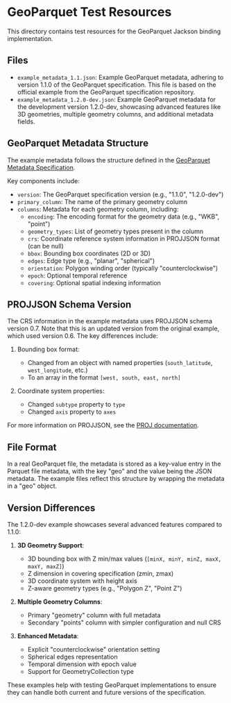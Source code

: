 # GeoParquet Test Resources

This directory contains test resources for the GeoParquet Jackson binding implementation.

## Files

- `example_metadata_1.1.json`: Example GeoParquet metadata, adhering to version 1.1.0 of the GeoParquet specification. This file is based on the official example from the GeoParquet specification repository.
- `example_metadata_1.2.0-dev.json`: Example GeoParquet metadata for the development version 1.2.0-dev, showcasing advanced features like 3D geometries, multiple geometry columns, and additional metadata fields.

## GeoParquet Metadata Structure

The example metadata follows the structure defined in the [GeoParquet Metadata Specification](https://github.com/opengeospatial/geoparquet/blob/main/format-specs/metadata.md). 

Key components include:
- `version`: The GeoParquet specification version (e.g., "1.1.0", "1.2.0-dev")
- `primary_column`: The name of the primary geometry column
- `columns`: Metadata for each geometry column, including:
  - `encoding`: The encoding format for the geometry data (e.g., "WKB", "point")
  - `geometry_types`: List of geometry types present in the column
  - `crs`: Coordinate reference system information in PROJJSON format (can be null)
  - `bbox`: Bounding box coordinates (2D or 3D)
  - `edges`: Edge type (e.g., "planar", "spherical")
  - `orientation`: Polygon winding order (typically "counterclockwise")
  - `epoch`: Optional temporal reference
  - `covering`: Optional spatial indexing information

## PROJJSON Schema Version

The CRS information in the example metadata uses PROJJSON schema version 0.7. Note that this is an updated version from the original example, which used version 0.6. The key differences include:

1. Bounding box format:
   - Changed from an object with named properties (`south_latitude`, `west_longitude`, etc.)
   - To an array in the format `[west, south, east, north]`

2. Coordinate system properties:
   - Changed `subtype` property to `type`
   - Changed `axis` property to `axes`

For more information on PROJJSON, see the [PROJ documentation](https://proj.org/en/latest/specifications/projjson.html).

## File Format

In a real GeoParquet file, the metadata is stored as a key-value entry in the Parquet file metadata, with the key "geo" and the value being the JSON metadata. The example files reflect this structure by wrapping the metadata in a "geo" object.

## Version Differences

The 1.2.0-dev example showcases several advanced features compared to 1.1.0:

1. **3D Geometry Support**:
   - 3D bounding box with Z min/max values (`[minX, minY, minZ, maxX, maxY, maxZ]`)
   - Z dimension in covering specification (zmin, zmax)
   - 3D coordinate system with height axis
   - Z-aware geometry types (e.g., "Polygon Z", "Point Z")

2. **Multiple Geometry Columns**:
   - Primary "geometry" column with full metadata
   - Secondary "points" column with simpler configuration and null CRS

3. **Enhanced Metadata**:
   - Explicit "counterclockwise" orientation setting
   - Spherical edges representation
   - Temporal dimension with epoch value
   - Support for GeometryCollection type

These examples help with testing GeoParquet implementations to ensure they can handle both current and future versions of the specification.